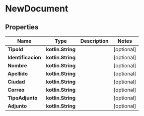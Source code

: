 
# NewDocument

## Properties
Name | Type | Description | Notes
------------ | ------------- | ------------- | -------------
**TipoId** | **kotlin.String** |  |  [optional]
**Identificacion** | **kotlin.String** |  |  [optional]
**Nombre** | **kotlin.String** |  |  [optional]
**Apellido** | **kotlin.String** |  |  [optional]
**Ciudad** | **kotlin.String** |  |  [optional]
**Correo** | **kotlin.String** |  |  [optional]
**TipoAdjunto** | **kotlin.String** |  |  [optional]
**Adjunto** | **kotlin.String** |  |  [optional]



